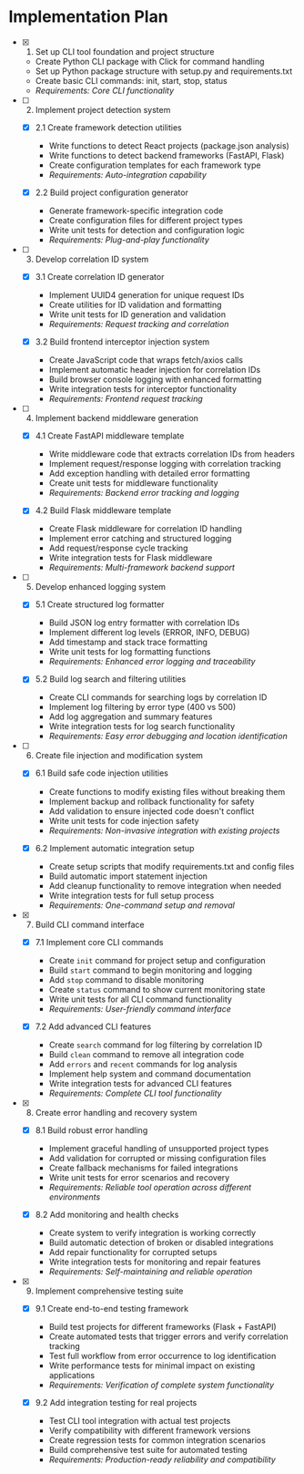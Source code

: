 # Implementation Plan

- [x] 1. Set up CLI tool foundation and project structure

  - Create Python CLI package with Click for command handling
  - Set up Python package structure with setup.py and requirements.txt
  - Create basic CLI commands: init, start, stop, status
  - _Requirements: Core CLI functionality_

- [ ] 2. Implement project detection system

  - [x] 2.1 Create framework detection utilities

    - Write functions to detect React projects (package.json analysis)
    - Write functions to detect backend frameworks (FastAPI, Flask)
    - Create configuration templates for each framework type
    - _Requirements: Auto-integration capability_

  - [x] 2.2 Build project configuration generator
    - Generate framework-specific integration code
    - Create configuration files for different project types
    - Write unit tests for detection and configuration logic
    - _Requirements: Plug-and-play functionality_

- [ ] 3. Develop correlation ID system

  - [x] 3.1 Create correlation ID generator

    - Implement UUID4 generation for unique request IDs
    - Create utilities for ID validation and formatting
    - Write unit tests for ID generation and validation
    - _Requirements: Request tracking and correlation_

  - [x] 3.2 Build frontend interceptor injection system
    - Create JavaScript code that wraps fetch/axios calls
    - Implement automatic header injection for correlation IDs
    - Build browser console logging with enhanced formatting
    - Write integration tests for interceptor functionality
    - _Requirements: Frontend request tracking_

- [ ] 4. Implement backend middleware generation

  - [x] 4.1 Create FastAPI middleware template

    - Write middleware code that extracts correlation IDs from headers
    - Implement request/response logging with correlation tracking
    - Add exception handling with detailed error formatting
    - Create unit tests for middleware functionality
    - _Requirements: Backend error tracking and logging_

  - [x] 4.2 Build Flask middleware template
    - Create Flask middleware for correlation ID handling
    - Implement error catching and structured logging
    - Add request/response cycle tracking
    - Write integration tests for Flask middleware
    - _Requirements: Multi-framework backend support_

- [ ] 5. Develop enhanced logging system

  - [x] 5.1 Create structured log formatter

    - Build JSON log entry formatter with correlation IDs
    - Implement different log levels (ERROR, INFO, DEBUG)
    - Add timestamp and stack trace formatting
    - Write unit tests for log formatting functions
    - _Requirements: Enhanced error logging and traceability_

  - [x] 5.2 Build log search and filtering utilities
    - Create CLI commands for searching logs by correlation ID
    - Implement log filtering by error type (400 vs 500)
    - Add log aggregation and summary features
    - Write integration tests for log search functionality
    - _Requirements: Easy error debugging and location identification_

- [ ] 6. Create file injection and modification system

  - [x] 6.1 Build safe code injection utilities

    - Create functions to modify existing files without breaking them
    - Implement backup and rollback functionality for safety
    - Add validation to ensure injected code doesn't conflict
    - Write unit tests for code injection safety
    - _Requirements: Non-invasive integration with existing projects_

  - [x] 6.2 Implement automatic integration setup
    - Create setup scripts that modify requirements.txt and config files
    - Build automatic import statement injection
    - Add cleanup functionality to remove integration when needed
    - Write integration tests for full setup process
    - _Requirements: One-command setup and removal_

- [x] 7. Build CLI command interface

  - [x] 7.1 Implement core CLI commands

    - Create `init` command for project setup and configuration
    - Build `start` command to begin monitoring and logging
    - Add `stop` command to disable monitoring
    - Create `status` command to show current monitoring state
    - Write unit tests for all CLI command functionality
    - _Requirements: User-friendly command interface_

  - [x] 7.2 Add advanced CLI features
    - Create `search` command for log filtering by correlation ID
    - Build `clean` command to remove all integration code
    - Add `errors` and `recent` commands for log analysis
    - Implement help system and command documentation
    - Write integration tests for advanced CLI features
    - _Requirements: Complete CLI tool functionality_

- [x] 8. Create error handling and recovery system

  - [x] 8.1 Build robust error handling

    - Implement graceful handling of unsupported project types
    - Add validation for corrupted or missing configuration files
    - Create fallback mechanisms for failed integrations
    - Write unit tests for error scenarios and recovery
    - _Requirements: Reliable tool operation across different environments_

  - [x] 8.2 Add monitoring and health checks
    - Create system to verify integration is working correctly
    - Build automatic detection of broken or disabled integrations
    - Add repair functionality for corrupted setups
    - Write integration tests for monitoring and repair features
    - _Requirements: Self-maintaining and reliable operation_

- [x] 9. Implement comprehensive testing suite

  - [x] 9.1 Create end-to-end testing framework

    - Build test projects for different frameworks (Flask + FastAPI)
    - Create automated tests that trigger errors and verify correlation tracking
    - Test full workflow from error occurrence to log identification
    - Write performance tests for minimal impact on existing applications
    - _Requirements: Verification of complete system functionality_

  - [x] 9.2 Add integration testing for real projects
    - Test CLI tool integration with actual test projects
    - Verify compatibility with different framework versions
    - Create regression tests for common integration scenarios
    - Build comprehensive test suite for automated testing
    - _Requirements: Production-ready reliability and compatibility_
